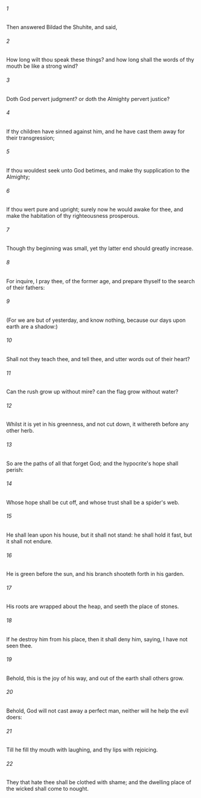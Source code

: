 ###### 1
Then answered Bildad the Shuhite, and said,

###### 2
How long wilt thou speak these things? and how long shall the words of thy mouth be like a strong wind?

###### 3
Doth God pervert judgment? or doth the Almighty pervert justice?

###### 4
If thy children have sinned against him, and he have cast them away for their transgression;

###### 5
If thou wouldest seek unto God betimes, and make thy supplication to the Almighty;

###### 6
If thou wert pure and upright; surely now he would awake for thee, and make the habitation of thy righteousness prosperous.

###### 7
Though thy beginning was small, yet thy latter end should greatly increase.

###### 8
For inquire, I pray thee, of the former age, and prepare thyself to the search of their fathers:

###### 9
(For we are but of yesterday, and know nothing, because our days upon earth are a shadow:)

###### 10
Shall not they teach thee, and tell thee, and utter words out of their heart?

###### 11
Can the rush grow up without mire? can the flag grow without water?

###### 12
Whilst it is yet in his greenness, and not cut down, it withereth before any other herb.

###### 13
So are the paths of all that forget God; and the hypocrite's hope shall perish:

###### 14
Whose hope shall be cut off, and whose trust shall be a spider's web.

###### 15
He shall lean upon his house, but it shall not stand: he shall hold it fast, but it shall not endure.

###### 16
He is green before the sun, and his branch shooteth forth in his garden.

###### 17
His roots are wrapped about the heap, and seeth the place of stones.

###### 18
If he destroy him from his place, then it shall deny him, saying, I have not seen thee.

###### 19
Behold, this is the joy of his way, and out of the earth shall others grow.

###### 20
Behold, God will not cast away a perfect man, neither will he help the evil doers:

###### 21
Till he fill thy mouth with laughing, and thy lips with rejoicing.

###### 22
They that hate thee shall be clothed with shame; and the dwelling place of the wicked shall come to nought.


